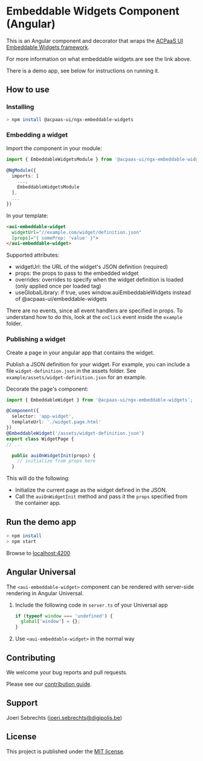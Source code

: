 # Embeddable Widgets Component (Angular)

This is an Angular component and decorator that wraps the [ACPaaS UI Embeddable Widgets framework](https://github.com/digipolisantwerp/embeddable-widgets_module_js).

For more information on what embeddable widgets are see the link above.

There is a demo app, see below for instructions on running it.

## How to use

### Installing

```sh
> npm install @acpaas-ui/ngx-embeddable-widgets
```

### Embedding a widget

Import the component in your module:

```ts
import { EmbeddableWidgetsModule } from '@acpaas-ui/ngx-embeddable-widgets';

@NgModule({
  imports: [
    ...,
    EmbeddableWidgetsModule
  ],
  ...
})
```

In your template:

```html
<aui-embeddable-widget
  widgetUrl="//example.com/widget/definition.json"
  [props]="{ someProp: 'value' }">
</aui-embeddable-widget>
```

Supported attributes:

- widgetUrl: the URL of the widget's JSON definition (required)
- props: the props to pass to the embedded widget
- overrides: overrides to specify when the widget definition is loaded (only applied once per loaded tag)
- useGlobalLibrary: if true, uses window.auiEmbeddableWidgets instead of @acpaas-ui/embeddable-widgets

There are no events, since all event handlers are specified in props. To understand how to do this, look at the `onClick` event inside the `example` folder.

### Publishing a widget

Create a page in your angular app that contains the widget.

Publish a JSON definition for your widget. For example, you can include a file `widget-definition.json` in the assets folder. See `example/assets/widget-definition.json` for an example.

Decorate the page's component:

```ts
import { EmbeddableWidget } from '@acpaas-ui/ngx-embeddable-widgets';

@Component({
  selector: 'app-widget',
  templateUrl: './widget.page.html'
})
@EmbeddableWidget('/assets/widget-definition.json')
export class WidgetPage {
// ...

  public auiOnWidgetInit(props) {
    // initialize from props here
  }
```

This will do the following:

- Initialize the current page as the widget defined in the JSON.
- Call the `auiOnWidgetInit` method and pass it the `props` specified from the container app.

## Run the demo app

```sh
> npm install
> npm start
```

Browse to [localhost:4200](http://localhost:4200)

## Angular Universal

The `<aui-embeddable-widget>` component can be rendered with server-side rendering in Angular Universal.

1. Include the following code in `server.ts` of your Universal app

    ```ts
    if (typeof window === 'undefined') {
      global['window'] = {};
    }
    ```

2. Use `<aui-embeddable-widget>` in the normal way

## Contributing

We welcome your bug reports and pull requests.

Please see our [contribution guide](CONTRIBUTING.md).

## Support

Joeri Sebrechts (<joeri.sebrechts@digipolis.be>)

## License

This project is published under the [MIT license](LICENSE.md).
